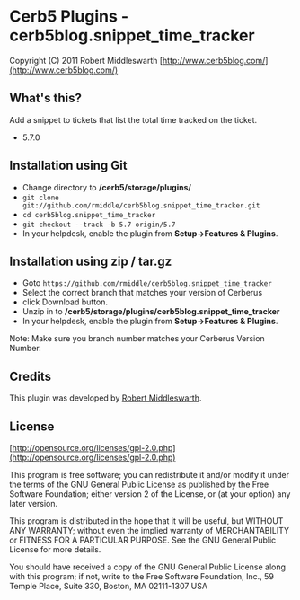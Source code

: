 Cerb5 Plugins - cerb5blog.snippet_time_tracker
===========================================
Copyright (C) 2011 Robert Middleswarth
[http://www.cerb5blog.com/](http://www.cerb5blog.com/)  

What's this?
------------
Add a snippet to tickets that list the total time tracked on the ticket. 

* 5.7.0

Installation using Git
------------
* Change directory to **/cerb5/storage/plugins/**
* `git clone git://github.com/rmiddle/cerb5blog.snippet_time_tracker.git`
* `cd cerb5blog.snippet_time_tracker`
* `git checkout --track -b 5.7 origin/5.7`
* In your helpdesk, enable the plugin from **Setup->Features & Plugins**.

Installation using zip / tar.gz
------------
* Goto `https://github.com/rmiddle/cerb5blog.snippet_time_tracker`
* Select the correct branch that matches your version of Cerberus
* click Download button.
* Unzip in to **/cerb5/storage/plugins/cerb5blog.snippet_time_tracker**
* In your helpdesk, enable the plugin from **Setup->Features & Plugins**.

Note: Make sure you branch number matches your Cerberus Version Number.

Credits
-------
This plugin was developed by [Robert Middleswarth](http://www.cerb5blog.com/).

License
-------

[http://opensource.org/licenses/gpl-2.0.php](http://opensource.org/licenses/gpl-2.0.php)  

This program is free software; you can redistribute it and/or modify it under the terms of the GNU General Public License as published by the Free Software Foundation; either version 2 of the License, or (at your option) any later version.

This program is distributed in the hope that it will be useful, but WITHOUT ANY WARRANTY; without even the implied warranty of MERCHANTABILITY or FITNESS FOR A PARTICULAR PURPOSE. See the GNU General Public License for more details.

You should have received a copy of the GNU General Public License along with this program; if not, write to the Free Software Foundation, Inc., 59 Temple Place, Suite 330, Boston, MA 02111-1307 USA
